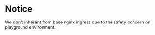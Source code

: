 # Notice
We don't inherent from base nginx ingress due to the safety concern on playground environment.
